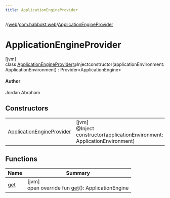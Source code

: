 ```yaml
---
title: ApplicationEngineProvider
---
```

//[web](../../../index.html)/[com.habbokt.web](../index.html)/[ApplicationEngineProvider](index.html)



# ApplicationEngineProvider



[jvm]\
class [ApplicationEngineProvider](index.html)@Injectconstructor(applicationEnvironment: ApplicationEnvironment) : Provider&lt;ApplicationEngine&gt; 

#### Author



Jordan Abraham



## Constructors


| | |
|---|---|
| [ApplicationEngineProvider](-application-engine-provider.html) | [jvm]<br>@Inject<br>constructor(applicationEnvironment: ApplicationEnvironment) |


## Functions


| Name | Summary |
|---|---|
| [get](get.html) | [jvm]<br>open override fun [get](get.html)(): ApplicationEngine |

